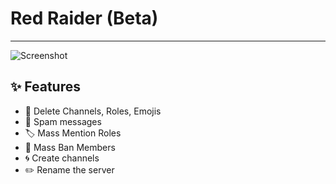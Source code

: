 # Red Raider (Beta)
---
![Screenshot](https://github.com/user-attachments/assets/99d68d29-a579-4360-9614-1fb1c4ca0a40)


## ✨ Features

- 🚫 Delete Channels, Roles, Emojis
- 📢 Spam messages 
- 🏷️ Mass Mention Roles
- 🚷 Mass Ban Members
- 🌀 Create channels
- ✏️ Rename the server




